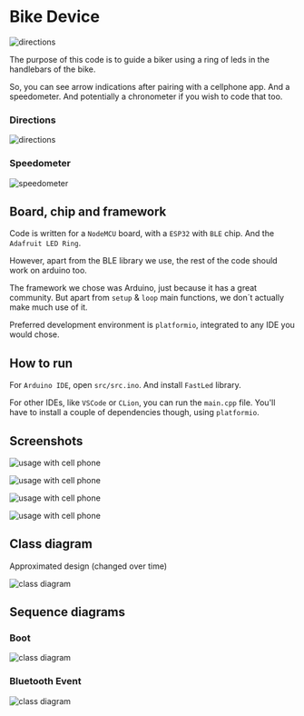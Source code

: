 # Bike Device

![directions](screenshots/logo.png)

The purpose of this code is to guide a biker using a ring of leds in the handlebars of the bike. 

So, you can see arrow indications after pairing with a cellphone app. And a speedometer. And potentially a chronometer if you wish to code that too. 

### Directions
![directions](screenshots/directions.png)

### Speedometer
![speedometer](screenshots/speedometer.png)

## Board, chip and framework

Code is written for a `NodeMCU` board, with a `ESP32` with `BLE` chip. And the `Adafruit LED Ring`. 

However, apart from the BLE library we use, the rest of the code should work on arduino too.

The framework we chose was Arduino, just because it has a great community. But apart from `setup` & `loop` main functions, we don´t actually make much use of it.

Preferred development environment is `platformio`, integrated to any IDE you would chose.

## How to run

For `Arduino IDE`, open `src/src.ino`. And install `FastLed` library.

For other IDEs, like `VSCode` or `CLion`, you can run the `main.cpp` file. You'll have to install a couple of dependencies though, using `platformio`.

## Screenshots

![usage with cell phone](screenshots/pairing.jpg)

![usage with cell phone](screenshots/usage.jpg)

![usage with cell phone](screenshots/real_speedometer.jpg)

![usage with cell phone](screenshots/arrow-in-the-street.jpg)

## Class diagram

Approximated design (changed over time)

![class diagram](screenshots/classDiagram.png)

## Sequence diagrams

### Boot

![class diagram](screenshots/sequenceDiagram.png)

### Bluetooth Event

![class diagram](screenshots/sequenceDiagram-BLE.png)